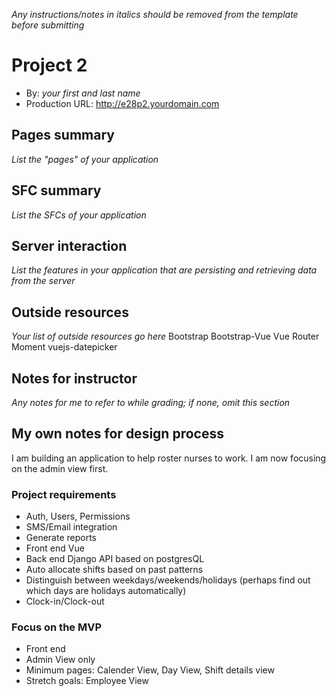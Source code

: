 *Any instructions/notes in italics should be removed from the template before submitting*

# Project 2
+ By: *your first and last name*
+ Production URL: <http://e28p2.yourdomain.com>

## Pages summary
*List the "pages" of your application*

## SFC summary
*List the SFCs of your application*
  
## Server interaction
*List the features in your application that are persisting and retrieving data from the server*

## Outside resources
*Your list of outside resources go here*
Bootstrap
Bootstrap-Vue
Vue Router
Moment
vuejs-datepicker

## Notes for instructor
*Any notes for me to refer to while grading; if none, omit this section*

## My own notes for design process
I am building an application to help roster nurses to work. I am now focusing on the admin view first.

### Project requirements
- Auth, Users, Permissions
- SMS/Email integration
- Generate reports
- Front end Vue
- Back end Django API based on postgresQL 
- Auto allocate shifts based on past patterns
- Distinguish between weekdays/weekends/holidays (perhaps find out which days are holidays automatically)
- Clock-in/Clock-out

### Focus on the MVP
- Front end
- Admin View only
- Minimum pages: Calender View, Day View, Shift details view
- Stretch goals: Employee View